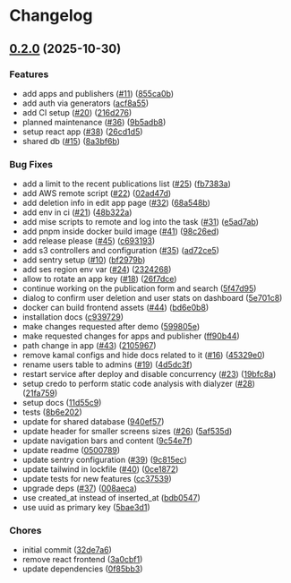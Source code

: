 # Changelog

## [0.2.0](https://github.com/graasp/admin/compare/v0.1.0...v0.2.0) (2025-10-30)


### Features

* add apps and publishers ([#11](https://github.com/graasp/admin/issues/11)) ([855ca0b](https://github.com/graasp/admin/commit/855ca0b69c9afa3fa7e4381a56144f9000e896d6))
* add auth via generators ([acf8a55](https://github.com/graasp/admin/commit/acf8a55da9895acfde4ff27b8524edec7cfcd654))
* add CI setup ([#20](https://github.com/graasp/admin/issues/20)) ([216d276](https://github.com/graasp/admin/commit/216d27624d33b7ae438a29b3991ddc4c33b47427))
* planned maintenance ([#36](https://github.com/graasp/admin/issues/36)) ([9b5adb8](https://github.com/graasp/admin/commit/9b5adb834990df34f00ed2afa474dc70a6cfd09f))
* setup react app ([#38](https://github.com/graasp/admin/issues/38)) ([26cd1d5](https://github.com/graasp/admin/commit/26cd1d544fdaa1c6f2d541cc284404e79e572a8d))
* shared db ([#15](https://github.com/graasp/admin/issues/15)) ([8a3bf6b](https://github.com/graasp/admin/commit/8a3bf6bd1044657961ab7d47fe0014880d5f49fa))


### Bug Fixes

* add a limit to the recent publications list ([#25](https://github.com/graasp/admin/issues/25)) ([fb7383a](https://github.com/graasp/admin/commit/fb7383abc711876bb436f4d40e330eec0d774ae8))
* add AWS remote script ([#22](https://github.com/graasp/admin/issues/22)) ([02ad47d](https://github.com/graasp/admin/commit/02ad47da0c86a9b628638546f028a6ed9108be51))
* add deletion info in edit app page ([#32](https://github.com/graasp/admin/issues/32)) ([68a548b](https://github.com/graasp/admin/commit/68a548b345022145452e6681140f6eb850397069))
* add env in ci ([#21](https://github.com/graasp/admin/issues/21)) ([48b322a](https://github.com/graasp/admin/commit/48b322a915f03629f8e8758dc7ad113ba2c42a66))
* add mise scripts to remote and log into the task ([#31](https://github.com/graasp/admin/issues/31)) ([e5ad7ab](https://github.com/graasp/admin/commit/e5ad7ab930017e4cbe01fd01da0d0912e699dceb))
* add pnpm inside docker build image ([#41](https://github.com/graasp/admin/issues/41)) ([98c26ed](https://github.com/graasp/admin/commit/98c26ed5abf951d91f9ac1f845418b517318fd04))
* add release please ([#45](https://github.com/graasp/admin/issues/45)) ([c693193](https://github.com/graasp/admin/commit/c6931936630c94528cfcf0fdb1f84fdb20624d78))
* add s3 controllers and configuration ([#35](https://github.com/graasp/admin/issues/35)) ([ad72ce5](https://github.com/graasp/admin/commit/ad72ce5c323c716a8f978087ce58820b39f0ff54))
* add sentry setup ([#10](https://github.com/graasp/admin/issues/10)) ([bf2979b](https://github.com/graasp/admin/commit/bf2979b8b7894a427520c245b60812d759f9993a))
* add ses region env var ([#24](https://github.com/graasp/admin/issues/24)) ([2324268](https://github.com/graasp/admin/commit/2324268f3e48168aa74bfc58ec6d5cb58b94279d))
* allow to rotate an app key ([#18](https://github.com/graasp/admin/issues/18)) ([26f7dce](https://github.com/graasp/admin/commit/26f7dcee227f0d0c1f34cddfedcda1bb801b4f5c))
* continue working on the publication form and search ([5f47d95](https://github.com/graasp/admin/commit/5f47d954bc9004137bcdd3711bfe7bb8f0bc24ca))
* dialog to confirm user deletion and user stats on dashboard ([5e701c8](https://github.com/graasp/admin/commit/5e701c8ade0bbc16ac9f0341213d470d86f9471b))
* docker can build frontend assets ([#44](https://github.com/graasp/admin/issues/44)) ([bd6e0b8](https://github.com/graasp/admin/commit/bd6e0b80dfc32707174750d2a43889a40342476b))
* installation docs ([c939729](https://github.com/graasp/admin/commit/c9397299dbd310810ce3809920e9d80dd8530f64))
* make changes requested after demo ([599805e](https://github.com/graasp/admin/commit/599805eab3502d6d18c04641c6d259316db52fb6))
* make requested changes for apps and publisher ([ff90b44](https://github.com/graasp/admin/commit/ff90b445d90192e21d489de9347460400c6bcef0))
* path change in app ([#43](https://github.com/graasp/admin/issues/43)) ([2105967](https://github.com/graasp/admin/commit/2105967680cb4d63f27ae4558e047dd5a43a499a))
* remove kamal configs and hide docs related to it ([#16](https://github.com/graasp/admin/issues/16)) ([45329e0](https://github.com/graasp/admin/commit/45329e0e5c80b6093cfd1cd02b1cf091595021ad))
* rename users table to admins ([#19](https://github.com/graasp/admin/issues/19)) ([4d5dc3f](https://github.com/graasp/admin/commit/4d5dc3f066e8de6b2f3e46865c577632355a910b))
* restart service after deploy and disable concurrency ([#23](https://github.com/graasp/admin/issues/23)) ([19bfc8a](https://github.com/graasp/admin/commit/19bfc8adc0ccb126e078adbf9bf94edb8ac43669))
* setup credo to perform static code analysis with dialyzer ([#28](https://github.com/graasp/admin/issues/28)) ([21fa759](https://github.com/graasp/admin/commit/21fa7591f2187f63abb0f2689183784294dfccb6))
* setup docs ([11d55c9](https://github.com/graasp/admin/commit/11d55c9779a66450ad2ac41fa89a70d523914481))
* tests ([8b6e202](https://github.com/graasp/admin/commit/8b6e202b3fbb159f77a37a4e86036a51f5310ce3))
* update for shared database ([940ef57](https://github.com/graasp/admin/commit/940ef57f95d8f02f54a594b4f39f5caa4c0cdc66))
* update header for smaller screens sizes ([#26](https://github.com/graasp/admin/issues/26)) ([5af535d](https://github.com/graasp/admin/commit/5af535d1590c8f2cb3cb70a555a69c0e792dcb4a))
* update navigation bars and content ([9c54e7f](https://github.com/graasp/admin/commit/9c54e7fa7595c344745ad8ee88438aabf51afd65))
* update readme ([0500789](https://github.com/graasp/admin/commit/05007899bc9c6f6b81807b90e1e8b03d031dd5d9))
* update sentry configuration ([#39](https://github.com/graasp/admin/issues/39)) ([9c815ec](https://github.com/graasp/admin/commit/9c815ec6ef8802b062913b5436a0c76de1c56ce4))
* update tailwind in lockfile ([#40](https://github.com/graasp/admin/issues/40)) ([0ce1872](https://github.com/graasp/admin/commit/0ce1872dd455146952d2d8e7f4b5d6c2539b6ed3))
* update tests for new features ([cc37539](https://github.com/graasp/admin/commit/cc37539e7b8e753ce1272721c13429c370071845))
* upgrade deps ([#37](https://github.com/graasp/admin/issues/37)) ([008aeca](https://github.com/graasp/admin/commit/008aecaae425c91cf0fc7e960dfbf325f5cb096e))
* use created_at instead of inserted_at ([bdb0547](https://github.com/graasp/admin/commit/bdb0547df1477726ac371d09d352090d302af95c))
* use uuid as primary key ([5bae3d1](https://github.com/graasp/admin/commit/5bae3d125d54d61f5b8df446822b3ee34ae5f37b))


### Chores

* initial commit ([32de7a6](https://github.com/graasp/admin/commit/32de7a6ecfb4818bc2341f097ced23e162013507))
* remove react frontend ([3a0cbf1](https://github.com/graasp/admin/commit/3a0cbf1e55967eae02dadf56e0e0f7e7c1268519))
* update dependencies ([0f85bb3](https://github.com/graasp/admin/commit/0f85bb3c9aec24fefd2ba2faac747c946b95ad35))

